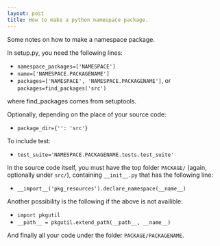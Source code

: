 ```yaml
---
layout: post
title: How to make a python namespace package.
---
```


Some notes on how to make a namespace package.

In setup.py, you need the following lines:

* `namespace_packages=['NAMESPACE']`
* `name=['NAMESPACE.PACKAGENAME']`
* `packages=['NAMESPACE', 'NAMESPACE.PACKAGENAME']`, or `packages=find_packages('src')`

where find_packages comes from setuptools.

Optionally, depending on the place of your source code:

* `package_dir={'': 'src'}`

To include test:

* `test_suite='NAMESPACE.PACKAGENAME.tests.test_suite'`

In the source code itself, you must have the top folder `PACKAGE/` (again, optionally under `src/`), containing `__init__.py` that has the following line:

* `__import__('pkg_resources').declare_namespace(__name__)`

Another possibility is the following if the above is not availible:

* `import pkgutil`
* `__path__ = pkgutil.extend_path(__path__, __name__)`

And finally all your code under the folder `PACKAGE/PACKAGENAME`.
